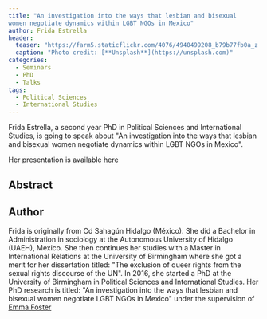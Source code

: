 ```yaml
---
title: "An investigation into the ways that lesbian and bisexual
women negotiate dynamics within LGBT NGOs in Mexico"
author: Frida Estrella
header:
  teaser: "https://farm5.staticflickr.com/4076/4940499208_b79b77fb0a_z.jpg"
  caption: "Photo credit: [**Unsplash**](https://unsplash.com)"
categories:
  - Seminars
  - PhD
  - Talks
tags:
  - Political Sciences
  - International Studies
---
```


Frida Estrella, a second year PhD in Political Sciences and International Studies,
is going to speak about "An investigation into the ways that lesbian and bisexual
women negotiate dynamics within LGBT NGOs in Mexico".

Her presentation is available [here](https://github.com/MexicanSocietyUoB/seminars/blob/master/assets/slides/~/slides.pdf)

## Abstract

## Author
Frida is originally from Cd Sahagún Hidalgo (México).
She did a Bachelor in Administration in sociology at the Autonomous University of Hidalgo (UAEH), Mexico.
She then continues her studies with a Master in International Relations at the University of Birmingham
where she got a merit for her dissertation titled: "The exclusion of queer rights
from the sexual rights discourse of the UN".
In 2016, she started a PhD at the University of Birmingham in Political
Sciences and International Studies. Her PhD research is titled:
"An investigation into the ways that lesbian and bisexual women negotiate
LGBT NGOs in Mexico" under the supervision of
[Emma Foster](https://www.birmingham.ac.uk/schools/government-society/departments/political-science-international-studies/staff/profiles/foster-emma.aspx)
